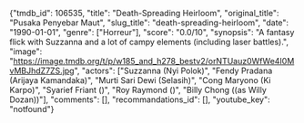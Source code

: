 {"tmdb_id": 106535, "title": "Death-Spreading Heirloom", "original_title": "Pusaka Penyebar Maut", "slug_title": "death-spreading-heirloom", "date": "1990-01-01", "genre": ["Horreur"], "score": "0.0/10", "synopsis": "A fantasy flick with Suzzanna and a lot of campy elements (including laser battles).", "image": "https://image.tmdb.org/t/p/w185_and_h278_bestv2/orNTUauz0WfWe4I0MvMBJhdZ7ZS.jpg", "actors": ["Suzzanna (Nyi Polok)", "Fendy Pradana (Arijaya Kamandaka)", "Murti Sari Dewi (Selasih)", "Cong Maryono (Ki Karpo)", "Syarief Friant ()", "Roy Raymond ()", "Billy Chong ((as Willy Dozan))"], "comments": [], "recommandations_id": [], "youtube_key": "notfound"}